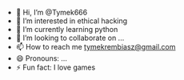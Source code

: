 - 👋 Hi, I’m @Tymek666
- 👀 I’m interested in ethical hacking
- 🌱 I’m currently learning python
- 💞️ I’m looking to collaborate on ...
- 📫 How to reach me tymekrembiasz@gmail.com
- 😄 Pronouns: ...
- ⚡ Fun fact: I love games

<!---
Tymek666/Tymek666 is a ✨ special ✨ repository because its `README.md` (this file) appears on your GitHub profile.
You can click the Preview link to take a look at your changes.
--->
